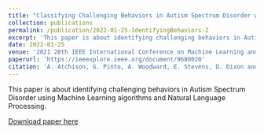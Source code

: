 ```yaml
---
title: "Classifying Challenging Behaviors in Autism Spectrum Disorder with Word Embeddings"
collection: publications
permalink: /publication/2022-01-25-IdentifyingBehaviors-2
excerpt: 'This paper is about identifying challenging behaviors in Autism Spectrum Disorder using Machine Learning algorithms and Natural Language Processing'
date: 2022-01-25
venue: '2021 20th IEEE International Conference on Machine Learning and Applications (ICMLA)'
paperurl: 'https://ieeexplore.ieee.org/document/9680020'
citation: 'A. Atchison, G. Pinto, A. Woodward, E. Stevens, D. Dixon and E. Linstead, "Classifying Challenging Behaviors in Autism Spectrum Disorder with Word Embeddings," 2021 20th IEEE International Conference on Machine Learning and Applications (ICMLA), 2021, pp. 1325-1332, doi: 10.1109/ICMLA52953.2021.00215.'
---
```

This paper is about identifying challenging behaviors in Autism Spectrum Disorder using Machine Learning algorithms and Natural Language Processing.

[Download paper here](https://ieeexplore.ieee.org/stamp/stamp.jsp?tp=&arnumber=9680020)

<!-- <a href="username.github.io/folder/document.pdf" target="_blank">PDF.</a> -->
<!-- Recommended citation: A. Atchison, G. Pinto, A. Woodward, E. Stevens, D. Dixon and E. Linstead, "Classifying Challenging Behaviors in Autism Spectrum Disorder with Word Embeddings," 2021 20th IEEE International Conference on Machine Learning and Applications (ICMLA), 2021, pp. 1325-1332, doi: 10.1109/ICMLA52953.2021.00215. -->
